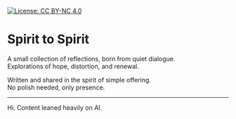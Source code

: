 [![License: CC BY-NC 4.0](https://img.shields.io/badge/License-CC%20BY--NC%204.0-lightgrey.svg)](http://creativecommons.org/licenses/by-nc/4.0/)
# Spirit to Spirit

A small collection of reflections, born from quiet dialogue.  
Explorations of hope, distortion, and renewal.

Written and shared in the spirit of simple offering.  
No polish needed, only presence.

---
Hi. Content leaned heavily on AI.

